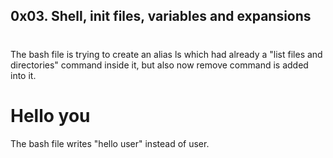 ## 0x03. Shell, init files, variables and expansions

# <o>

The bash file is trying to create an alias ls which had already a "list files and directories" command inside it, but also now remove command is added into it.

# Hello you

The bash file writes "hello user" instead of user.
